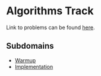# Algorithms Track

Link to problems can be found [here](https://www.hackerrank.com/domains/algorithms).

## Subdomains

* [Warmup](warmup)
* [Implementation](implementation)
